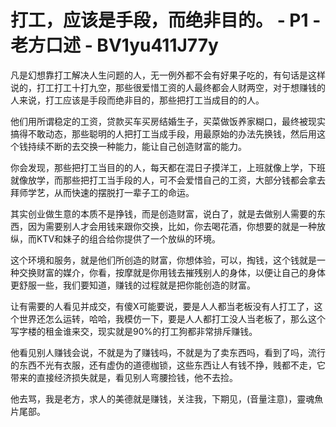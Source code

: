 # 打工，应该是手段，而绝非目的。 - P1 - 老方口述 - BV1yu411J77y

凡是幻想靠打工解决人生问题的人，无一例外都不会有好果子吃的，有句话是这样说的，打工打工十打九空，那些很爱惜工资的人最终都会人财两空，对于想赚钱的人来说，打工应该是手段而绝非目的，那些把打工当成目的的人。

他们用所谓稳定的工资，贷款买车买房结婚生子，买菜做饭养家糊口，最终被现实搞得不敢动态，那些聪明的人把打工当成手段，用最原始的办法先换钱，然后用这个钱持续不断的去交换一种能力，能让自己创造财富的能力。

你会发现，那些把打工当目的的人，每天都在混日子摸洋工，上班就像上学，下班就像放学，而那些把打工当手段的人，可不会爱惜自己的工资，大部分钱都会拿去拜师学艺，从而快速的摆脱打一辈子工的命运。

其实创业做生意的本质不是挣钱，而是创造财富，说白了，就是去做别人需要的东西，因为需要别人才会用钱来跟你交换，比如，你去喝花酒，你想要的就是一种放纵，而KTV和妹子的组合给你提供了一个放纵的环境。

这个环境和服务，就是他们所创造的财富，你想体验，可以，掏钱，这个钱就是一种交换财富的媒介，你看，按摩就是你用钱去摧残别人的身体，以便让自己的身体更舒服一些，我们要知道，赚钱的过程就是把你能创造的财富。

让有需要的人看见并成交，有傻X可能要说，要是人人都当老板没有人打工了，这个世界还怎么运转，哈哈，我模仿一下，要是人人都打工没人当老板了，那么这个写字楼的租金谁来交，现实就是90%的打工狗都非常排斥赚钱。

他看见别人赚钱会说，不就是为了赚钱吗，不就是为了卖东西吗，看到了吗，流行的东西不光有衣服，还有虚伪的道德枷锁，这些东西让人有钱不挣，贱都不走，它带来的直接经济损失就是，看见别人弯腰捡钱，他不去捡。

他去骂，我是老方，求人的美德就是赚钱，关注我，下期见，(音量注意)，靈魂魚片尾部。